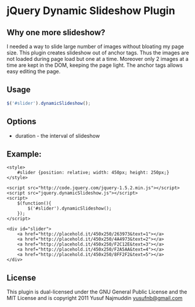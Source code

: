 # jQuery Dynamic Slideshow Plugin

## Why one more slideshow?
I needed a way to slide large number of images without bloating my page size. This plugin creates slideshow out of anchor tags. Thus the images are not loaded during page load but one at a time. Moreover only 2 images at a time are kept in the DOM, keeping the page light. The anchor tags allows easy editing the page.

## Usage 
```javascript
$('#slider').dynamicSlideshow();
```

## Options
* duration         - the interval of slideshow

## Example:
```
<style>
	#slider {position: relative; width: 450px; height: 250px;}
</style>

<script src="http://code.jquery.com/jquery-1.5.2.min.js"></script> 
<script src="jquery.dynamicSlideshow.js"></script> 
<script>
	$(function(){
		$('#slider').dynamicSlideshow();
	});
</script>

<div id="slider">
	<a href="http://placehold.it/450x250/263973&text=1"></a>
	<a href="http://placehold.it/450x250/4A4973&text=2"></a>
	<a href="http://placehold.it/450x250/F2C12E&text=3"></a>
	<a href="http://placehold.it/450x250/F2A5AA&text=4"></a>
	<a href="http://placehold.it/450x250/8FF2F2&text=5"></a>
</div>
```

## License

This plugin is dual-licensed under the GNU General Public License and the MIT License and
is copyright 2011 Yusuf Najmuddin yusufnb@gmail.com
